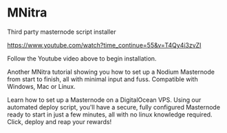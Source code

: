 # MNitra
Third party masternode script installer

https://www.youtube.com/watch?time_continue=55&v=T4Qy4i3zvZI

Follow the Youtube video above to begin installation.

Another MNitra tutorial showing you how to set up a Nodium Masternode from start to finish, all with minimal input and fuss. Compatible with Windows, Mac or Linux.

Learn how to set up a Masternode on a DigitalOcean VPS. Using our automated deploy script, you'll have a secure, fully configured Masternode ready to start in just a few minutes, all with no linux knowledge required. Click, deploy and reap your rewards! 
